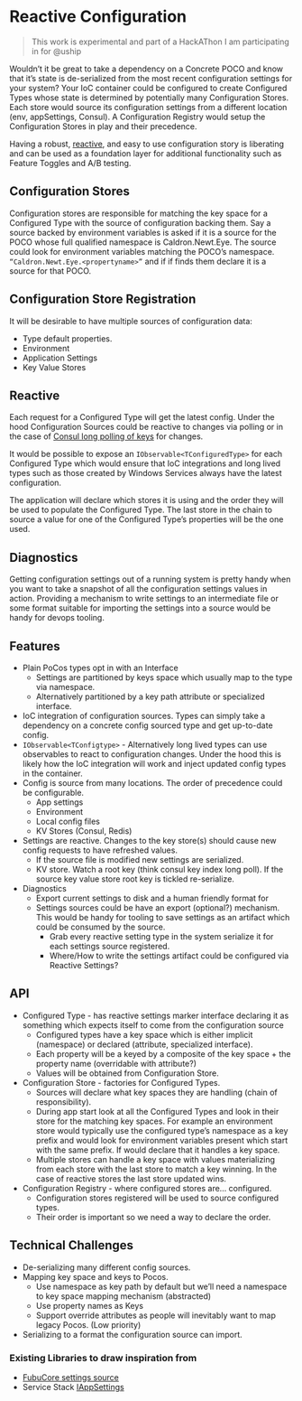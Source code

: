 # Reactive Configuration

> This work is experimental and part of a HackAThon I am participating in for @uship

Wouldn’t it be great to take a dependency on a Concrete POCO and know that it’s state is de-serialized from the most recent configuration settings for your system?  Your IoC container could be configured to create Configured Types whose state is determined by potentially many Configuration Stores. Each store would source its configuration settings from a different location (env, appSettings, Consul). A Configuration Registry would setup the Configuration Stores in play and their precedence.

Having a robust, [reactive](http://reactivex.io/intro.html), and easy to use configuration story is liberating and can be used as a foundation layer for additional functionality such as Feature Toggles and A/B testing.

## Configuration Stores

Configuration stores are responsible for matching the key space for a Configured Type with the source of configuration backing them. Say a source backed by environment variables is asked if it is a source for the POCO whose full qualified namespace is Caldron.Newt.Eye. The source could look for environment variables matching the POCO’s namespace. `“Caldron.Newt.Eye.<propertyname>”` and if if finds them declare it is a source for that POCO.

## Configuration Store Registration 

It will be desirable to have multiple sources of configuration data:

- Type default properties.
- Environment
- Application Settings
- Key Value Stores

## Reactive

Each request for a Configured Type will get the latest config. Under the hood Configuration Sources could be reactive to changes via polling or in the case of [Consul long polling of keys](https://www.consul.io/docs/agent/http.html#blocking-queries) for changes. 

It would be possible to expose an `IObservable<TConfiguredType>` for each Configured Type which would ensure that IoC integrations and long lived types such as those created by Windows Services always have the latest configuration.

The application will declare which stores it is using and the order they will be used to populate the Configured Type. The last store in the chain to source a value for one of the Configured Type’s properties will be the one used. 

## Diagnostics

Getting configuration settings out of a running system is pretty handy when you want to take a snapshot of all the configuration settings values in action. Providing a mechanism to write settings to an intermediate file or some format suitable for importing the settings into a source would be handy for devops tooling.

## Features

- Plain PoCos types opt in with an Interface
  - Settings are partitioned by keys space which usually map to the type via namespace.
  - Alternatively partitioned by a key path attribute or specialized interface.
- IoC integration of configuration sources. Types can simply take a dependency on a concrete config sourced type and get up-to-date config. 
- `IObservable<TConfigtype>` - Alternatively long lived types can use observables to react to configuration changes. Under the hood this is likely how the IoC integration will work and inject updated config types in the container.
- Config is source from many locations. The order of precedence could be configurable.
  - App settings
  - Environment
  - Local config files
  - KV Stores (Consul, Redis)
- Settings are reactive. Changes to the key store(s) should cause new config requests to have refreshed values.
  - If the source file is modified new settings are serialized.
  - KV store. Watch a root key (think consul key index long poll). If the source key value store root key is tickled re-serialize.
- Diagnostics
  - Export current settings to disk and a human friendly format for 
  - Settings sources could be have an export (optional?) mechanism. This would be handy for tooling to save settings as an artifact which could be consumed by the source.
    - Grab every reactive setting type in the system serialize it for each settings source registered. 
    - Where/How to write the settings artifact could be configured via Reactive Settings?

## API
 
- Configured Type - has reactive settings marker interface declaring it as something which expects itself to come from the configuration source
  - Configured types have a key space which is either implicit (namespace) or declared (attribute, specialized interface).
  - Each property will be a keyed by a composite of the key space + the property name (overridable with attribute?)
  - Values will be obtained from Configuration Store.
- Configuration Store - factories for Configured Types.
  - Sources will declare what key spaces they are handling (chain of responsibility).
  - During app start look at all the Configured Types and look in their store for the matching key spaces. For example an environment store would typically use the configured type’s namespace as a key prefix and would look for environment variables present which start with the same prefix. If would declare that it handles a key space.
  - Multiple stores can handle a key space with values materializing from each store with the last store to match a key winning. In the case of reactive stores the last store updated wins.
- Configuration Registry - where configured stores are… configured.
  - Configuration stores registered will be used to source configured types.
  - Their order is important so we need a way to declare the order.

## Technical Challenges

- De-serializing many different config sources.
- Mapping key space and keys to Pocos.
  - Use namespace as key path by default but we’ll need a namespace to key space mapping mechanism (abstracted)
  - Use property names as Keys
  - Support override attributes as people will inevitably want to map legacy Pocos. (Low priority)
- Serializing to a format the configuration source can import.

### Existing Libraries to draw inspiration from

- [FubuCore settings source](https://lostechies.com/chadmyers/2011/06/03/cool-stuff-in-fubucore-no-5-easy-configuration/)
- Service Stack [IAppSettings](https://github.com/ServiceStack/ServiceStack/blob/master/src/ServiceStack.Interfaces/Configuration/IAppSettings.cs)
